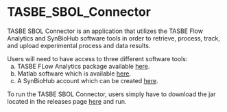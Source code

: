 # TASBE_SBOL_Connector

TASBE SBOL Connector is an application that utilizes the TASBE Flow Analytics and SynBioHub software tools in order to retrieve, process, track, and upload experimental process and data results. 

Users will need to have access to three different software tools: <br />
   a. TASBE FLow Analytics package available <a href="https://github.com/TASBE/TASBEFlowAnalytics/releases/tag/4.0.0">here</a>. <br />
   b. Matlab software which is available <a href="https://www.mathworks.com/login?uri=https%3A%2F%2Fwww.mathworks.com%2Fdownloads%2Flatest_release%3FrequestedDomain%3Dtrue">here</a>. <br />
   c. A SynBioHub account which can be created <a href="https://synbiohub.utah.edu/">here</a>. <br />

To run the TASBE SBOL Connector, users simply have to download the jar located in the releases page <a href="https://github.com/mehersam/TASBE_SBOL_Connector/releases">here</a> and run.
